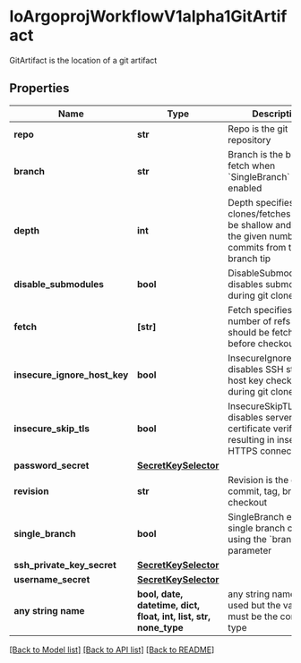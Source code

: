 # IoArgoprojWorkflowV1alpha1GitArtifact

GitArtifact is the location of a git artifact

## Properties
Name | Type | Description | Notes
------------ | ------------- | ------------- | -------------
**repo** | **str** | Repo is the git repository | 
**branch** | **str** | Branch is the branch to fetch when &#x60;SingleBranch&#x60; is enabled | [optional] 
**depth** | **int** | Depth specifies clones/fetches should be shallow and include the given number of commits from the branch tip | [optional] 
**disable_submodules** | **bool** | DisableSubmodules disables submodules during git clone | [optional] 
**fetch** | **[str]** | Fetch specifies a number of refs that should be fetched before checkout | [optional] 
**insecure_ignore_host_key** | **bool** | InsecureIgnoreHostKey disables SSH strict host key checking during git clone | [optional] 
**insecure_skip_tls** | **bool** | InsecureSkipTLS disables server certificate verification resulting in insecure HTTPS connections | [optional] 
**password_secret** | [**SecretKeySelector**](SecretKeySelector.md) |  | [optional] 
**revision** | **str** | Revision is the git commit, tag, branch to checkout | [optional] 
**single_branch** | **bool** | SingleBranch enables single branch clone, using the &#x60;branch&#x60; parameter | [optional] 
**ssh_private_key_secret** | [**SecretKeySelector**](SecretKeySelector.md) |  | [optional] 
**username_secret** | [**SecretKeySelector**](SecretKeySelector.md) |  | [optional] 
**any string name** | **bool, date, datetime, dict, float, int, list, str, none_type** | any string name can be used but the value must be the correct type | [optional]

[[Back to Model list]](../README.md#documentation-for-models) [[Back to API list]](../README.md#documentation-for-api-endpoints) [[Back to README]](../README.md)


